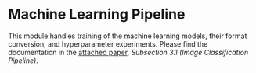 #  Machine Learning Pipeline

This module handles training of the machine learning models, their format conversion, and hyperparameter experiments. Please find the documentation in the [attached paper](../supporting_files/thesis.pdf), *Subsection 3.1 (Image Classification Pipeline)*.
